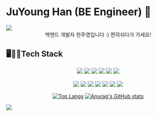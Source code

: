 # JuYoung Han (BE Engineer) 👋

<!--
**HanJuYoung309/HanJuYoung309** is a ✨ _special_ ✨ repository because its `README.md` (this file) appears on your GitHub profile.

Here are some ideas to get you started:

- 🔭 I’m currently working on ...
- 🌱 I’m currently learning ...
- 👯 I’m looking to collaborate on ...
- 🤔 I’m looking for help with ...
- 💬 Ask me about ...
- 📫 How to reach me: ...
- 😄 Pronouns: ...
- ⚡ Fun fact: ...
-->
<img src="https://capsule-render.vercel.app/api?type=waving&color=BDBDC8&height=150&section=header" />

<div align="center">백엔드 개발자 한주영입니다 :) 편히쉬다가 가세요!</div>


<h2>🖥️👩‍💻Tech Stack</h2>

<div align="center">
	<img src="https://img.shields.io/badge/Java-ED8B00?style=for-the-badge&logo=openjdk&logoColor=white" />
	<img src="https://img.shields.io/badge/HTML-239120?style=for-the-badge&logo=html5&logoColor=white" />
	<img src="https://img.shields.io/badge/CSS-239120?&style=for-the-badge&logo=css3&logoColor=white" />
	<img src="https://img.shields.io/badge/JavaScript-F7DF1E?style=for-the-badge&logo=JavaScript&logoColor=white"/>
	<img src="https://img.shields.io/badge/jQuery-0769AD?style=for-the-badge&logo=jquery&logoColor=white" />
        <img src="https://img.shields.io/badge/springsecurity-#6DB33F?style=for-the-badge&logo=springsecurity-&logoColor=white">
	
</div>
<br/>

<div align="center">
	<img src="https://img.shields.io/badge/Spring-6DB33F?style=for-the-badge&logo=spring&logoColor=white" />
	<img src="https://img.shields.io/badge/MySQL-00000F?style=for-the-badge&logo=mysql&logoColor=white" />
	<img src="https://img.shields.io/badge/Amazon_AWS-232F3E?style=for-the-badge&logo=amazon-aws&logoColor=white"/>
        <img src="https://img.shields.io/badge/PostgreSQL-316192?style=for-the-badge&logo=postgresql&logoColor=white"/>
        <img src="https://img.shields.io/badge/linux-FCC624?style=for-the-badge&logo=linux&logoColor=black">
	<img src="https://img.shields.io/badge/docker-#2496ED?style=for-the-badge&logo=docker&logoColor=white">
        <img src="https://img.shields.io/badge/amazonrds-#2496ED?style=for-the-badge&logo=amazonrds&logoColor=white">
     

 [![Top Langs](https://github-readme-stats.vercel.app/api/top-langs/?username=HanJuYoung309)](https://github.com/anuraghazra/github-readme-stats)
 [![Anurag's GitHub stats](https://github-readme-stats.vercel.app/api?username=HanJuYoung309)](https://github.com/anuraghazra/github-readme-stats)
</div>



<img src="https://capsule-render.vercel.app/api?type=waving&color=BDBDC8&height=150&section=footer" />
